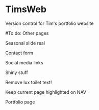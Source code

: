 # TimsWeb
Version control for Tim's portfolio website

#To do:
Other pages

Seasonal slide real

Contact form

Social media links

Shiny stuff

Remove lux toilet text!

Keep current page highlighted on NAV

Portfolio page


